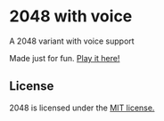# 2048 with voice
A 2048 variant with voice support

Made just for fun. [Play it here!](https://yellowjello.github.io/2048-voice/)

## License
2048 is licensed under the [MIT license.](https://github.com/gabrielecirulli/2048/blob/master/LICENSE.txt)
